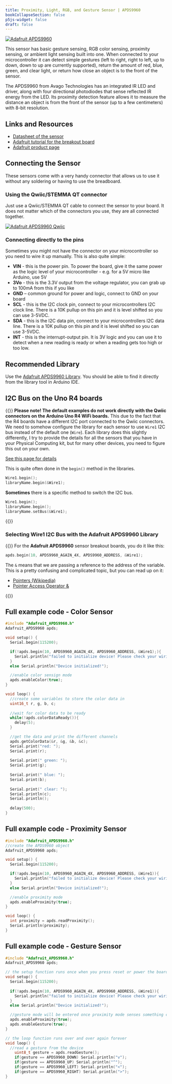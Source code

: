 ```yaml
---
title: Proximity, Light, RGB, and Gesture Sensor | APDS9960 
bookCollapseSection: false
p5js-widget: false
draft: false
---
```


[![Adafruit APDS9960](./images/apds9960.jpg)](./images/apds9960.jpg)

This sensor has basic gesture sensing, RGB color sensing, proximity sensing, or ambient light sensing built into one. When connected to your microcontroller it can detect simple gestures (left to right, right to left, up to down, down to up are currently supported), return the amount of red, blue, green, and clear light, or return how close an object is to the front of the sensor.

The APDS9960 from Avago Technologies has an integrated IR LED and driver, along with four directional photodiodes that sense reflected IR energy from the LED. Its proximity detection feature allows it to measure the distance an object is from the front of the sensor (up to a few centimeters) with 8-bit resolution.

## Links and Resources

- [Datasheet of the sensor](./files/Avago-APDS-9960-datasheet.pdf)
- [Adafruit tutorial for the breakout board](https://learn.adafruit.com/adafruit-apds9960-breakout)
- [Adafruit product page](https://www.adafruit.com/product/3595)

## Connecting the Sensor

These sensors come with a very handy connector that allows us to use it without any soldering or having to use the breadboard.

### Using the Qwiic/STEMMA QT connector

Just use a Qwiic/STEMMA QT cable to connect the sensor to your board. It does not matter which of the connectors you use, they are all connected together.

[![Adafruit APDS9960 Qwiic](./images/apds9960-qwiic.jpg)](./images/apds9960-qwiic.jpg)

### Connecting directly to the pins

Sometimes you might not have the connector on your microcontroller so you need to wire it up manually. This is also quite simple:

- **VIN** - this is the power pin.  To power the board, give it the same power as the logic level of your microcontroller - e.g. for a 5V micro like Arduino, use 5V
- **3Vo** - this is the 3.3V output from the voltage regulator, you can grab up to 100mA from this if you like
- **GND** – common ground for power and logic, connect to GND on your board
- **SCL** - this is the I2C clock pin, connect to your microcontrollers I2C clock line. There is a 10K pullup on this pin and it is level shifted so you can use 3-5VDC.
- **SDA** - this is the I2C data pin, connect to your microcontrollers I2C data line. There is a 10K pullup on this pin and it is level shifted so you can use 3-5VDC.
- **INT** - this is the interrupt-output pin. It is 3V logic and you can use it to detect when a new reading is ready or when a reading gets too high or too low.

## Recommended Library

Use the [Adafruit APDS9960 Library](https://github.com/adafruit/Adafruit_APDS9960). You should be able to find it directly from the library tool in Arduino IDE.

## I2C Bus on the Uno R4 boards

{{<hint warning>}}
**Please note! The default examples do not work directly with the Qwiic connectors on the Arduino Uno R4 WiFi boards.** This due to the fact that the R4 boards have a different I2C port connected to the Qwiic connectors. We need to somehow configure the library for each sensor to use `Wire1` I2C bus instead of the default one (`Wire`). Each library does this slightly differently, I try to provide the details for all the sensors that you have in your Physical Computing kit, but for many other devices, you need to figure this out on your own.

[See this page for details](https://docs.arduino.cc/tutorials/uno-r4-wifi/qwiic)

This is quite often done in the `begin()` method in the libraries.

```c
Wire1.begin();
libraryName.begin(&Wire1);
```

**Sometimes** there is a specific method to switch the I2C bus.

```c
Wire1.begin();
libraryName.begin();
libraryName.setBus(&Wire1);
```

{{</hint>}}

### Selecting Wire1 I2C Bus with the Adafruit APDS9960 Library

{{<hint info>}}
For the **Adafruit APDS9960** sensor breakout boards, you do it like this:

```c
apds.begin(10, APDS9960_AGAIN_4X, APDS9960_ADDRESS, &Wire1);
```

The `&` means that we are passing a reference to the address of the variable. This is a pretty confusing and complicated topic, but you can read up on it:

- [Pointers (Wikipedia)](https://en.wikipedia.org/wiki/Pointer_%28computer_programming%29)
- [Pointer Access Operator &](https://www.arduino.cc/reference/en/language/structure/pointer-access-operators/reference/)

{{</hint>}}

## Full example code - Color Sensor

```c
#include "Adafruit_APDS9960.h"
Adafruit_APDS9960 apds;

void setup() {
  Serial.begin(115200);

  if(!apds.begin(10, APDS9960_AGAIN_4X, APDS9960_ADDRESS, &Wire1);){
    Serial.println("failed to initialize device! Please check your wiring.");
  }
  else Serial.println("Device initialized!");

  //enable color sensign mode
  apds.enableColor(true);
}

void loop() {
  //create some variables to store the color data in
  uint16_t r, g, b, c;
  
  //wait for color data to be ready
  while(!apds.colorDataReady()){
    delay(5);
  }

  //get the data and print the different channels
  apds.getColorData(&r, &g, &b, &c);
  Serial.print("red: ");
  Serial.print(r);
  
  Serial.print(" green: ");
  Serial.print(g);
  
  Serial.print(" blue: ");
  Serial.print(b);
  
  Serial.print(" clear: ");
  Serial.println(c);
  Serial.println();
  
  delay(500);
}
```

## Full example code - Proximity Sensor

```c
#include "Adafruit_APDS9960.h"
//create the APDS9960 object
Adafruit_APDS9960 apds;

void setup() {
  Serial.begin(115200);

  if(!apds.begin(10, APDS9960_AGAIN_4X, APDS9960_ADDRESS, &Wire1)){
    Serial.println("failed to initialize device! Please check your wiring.");
  }
  else Serial.println("Device initialized!");

  //enable proximity mode
  apds.enableProximity(true);
}

void loop() {
  int proximity = apds.readProximity();
  Serial.println(proximity);
}
```

## Full example code - Gesture Sensor

```c
#include "Adafruit_APDS9960.h"
Adafruit_APDS9960 apds;

// the setup function runs once when you press reset or power the board
void setup() {
  Serial.begin(115200);
  
  if(!apds.begin(10, APDS9960_AGAIN_4X, APDS9960_ADDRESS, &Wire1)){
    Serial.println("failed to initialize device! Please check your wiring.");
  }
  else Serial.println("Device initialized!");

  //gesture mode will be entered once proximity mode senses something close
  apds.enableProximity(true);
  apds.enableGesture(true);
}

// the loop function runs over and over again forever
void loop() {
  //read a gesture from the device
    uint8_t gesture = apds.readGesture();
    if(gesture == APDS9960_DOWN) Serial.println("v");
    if(gesture == APDS9960_UP) Serial.println("^");
    if(gesture == APDS9960_LEFT) Serial.println("<");
    if(gesture == APDS9960_RIGHT) Serial.println(">");
}
```
